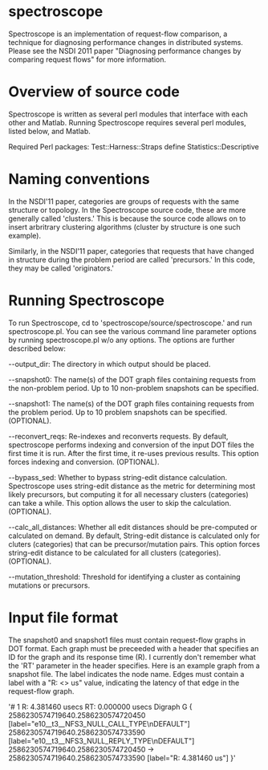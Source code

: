 spectroscope
============

Spectroscope is an implementation of request-flow comparison, a technique for diagnosing performance changes in distributed systems.  Please see the NSDI 2011 paper "Diagnosing performance changes by comparing request flows" for more information.

Overview of source code
============
Spectroscope is written as several perl modules that interface with each other and Matlab.  Running Spectroscope requires several perl modules, listed below, and Matlab.  

Required Perl packages:
Test::Harness::Straps
define
Statistics::Descriptive

Naming conventions
============
In the NSDI'11 paper, categories are groups of requests with the same structure or topology.  In the Spectroscope source code, these are more generally called 'clusters.'  This is because the source code allows on to insert arbritrary clustering algorithms (cluster by structure is one such example).  

Similarly, in the NSDI'11 paper, categories that requests that have changed in structure during the problem period are called 'precursors.'  In this code, they may be called 'originators.'  

Running Spectroscope
============
To run Spectroscope, cd to 'spectroscope/source/spectroscope.' and run spectroscope.pl.  You can see the various command line parameter options by running spectroscope.pl w/o any options.  The options are further described below:

--output_dir: The directory in which output should be placed.

--snapshot0: The name(s) of the DOT graph files containing requests from the non-problem period.  Up to 10 non-problem snapshots can be specified.

--snapshot1: The name(s) of the DOT graph files containing requests from the problem period.  Up to 10 problem snapshots can be specified. (OPTIONAL).

--reconvert_reqs: Re-indexes and reconverts requests.  By default, spectroscope performs indexing and conversion of the input DOT files the first time it is run.  After the first time, it re-uses previous results.  This option forces indexing and conversion. (OPTIONAL).
	
--bypass_sed: Whether to bypass string-edit distance calculation.  Spectroscope uses string-edit distance as the metric for determining most likely precursors, but computing it for all necessary clusters (categories) can take a while.  This option allows the user to skip the calculation. (OPTIONAL).
	
--calc_all_distances: Whether all edit distances should be pre-computed or calculated on demand.  By default, String-edit distance is calculated only for cluters (categories) that can be precursor/mutation pairs.  This option forces string-edit distance to be calculated for all clusters (categories).  (OPTIONAL).

--mutation_threshold: Threshold for identifying a cluster as containing mutations or precursors.

Input file format
============

The snapshot0 and snapshot1 files must contain request-flow graphs in DOT format. Each graph must be preceeded with a header that specifies an ID for the graph and its response time (R).  I currently don't remember what the 'RT' parameter in the header specifies.  Here is an example graph from a snapshot file.  The label indicates the node name. Edges must contain a label with a "R: <> us" value, indicating the latency of that edge in the request-flow graph.

'# 1  R: 4.381460 usecs RT: 0.000000 usecs
Digraph G {
2586230574719640.2586230574720450 [label="e10__t3__NFS3_NULL_CALL_TYPE\nDEFAULT"]
2586230574719640.2586230574733590 [label="e10__t3__NFS3_NULL_REPLY_TYPE\nDEFAULT"]
2586230574719640.2586230574720450 -> 2586230574719640.2586230574733590 [label="R: 4.381460 us"]
}'
